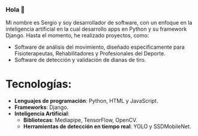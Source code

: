 ### Hola 👋
Mi nombre es Sergio y soy desarrollador de software, con un enfoque en la inteligencia artificial en la cual desarrollo apps en Python y su framework Django.
Hasta el momento, he realizado proyectos, como:
- Software de análisis del movimiento, diseñado específicamente para Fisioterapeutas, Rehabilitadores y Profesionales del Deporte.
- Software de detección y validación de dianas de tiro.


# **Tecnologías**:
- **Lenguajes de programación**: Python, HTML y JavaScript.
- **Frameworks**: Django.
- **Inteligencia Artificial**:
   - **Bibliotecas**: Mediapipe, TensorFlow, OpenCV.
   - **Herramientas de detección en tiempo real**: YOLO y SSDMobileNet.
